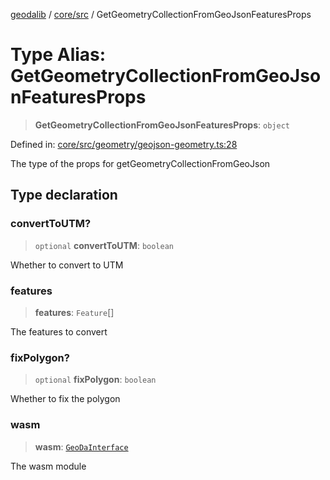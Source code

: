 [geodalib](../../../modules.md) / [core/src](../index.md) / GetGeometryCollectionFromGeoJsonFeaturesProps

# Type Alias: GetGeometryCollectionFromGeoJsonFeaturesProps

> **GetGeometryCollectionFromGeoJsonFeaturesProps**: `object`

Defined in: [core/src/geometry/geojson-geometry.ts:28](https://github.com/GeoDaCenter/geoda-lib/blob/fd732718ef3d9fb5e87d0aa5ef9ee659a7cf3f31/js/packages/core/src/geometry/geojson-geometry.ts#L28)

The type of the props for getGeometryCollectionFromGeoJson

## Type declaration

### convertToUTM?

> `optional` **convertToUTM**: `boolean`

Whether to convert to UTM

### features

> **features**: `Feature`[]

The features to convert

### fixPolygon?

> `optional` **fixPolygon**: `boolean`

Whether to fix the polygon

### wasm

> **wasm**: [`GeoDaInterface`](../interfaces/GeoDaInterface.md)

The wasm module
